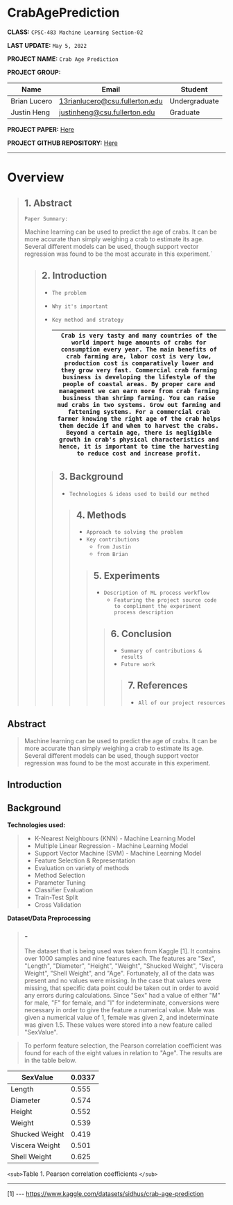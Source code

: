 # CrabAgePrediction

**CLASS:**  `CPSC-483 Machine Learning Section-02`

**LAST UPDATE:**  `May 5, 2022`

**PROJECT NAME:** `Crab Age Prediction`

**PROJECT GROUP:**

| Name         | Email                          | Student       |
| ------------ | ------------------------------ | ------------- |
| Brian Lucero | 13rianlucero@csu.fullerton.edu | Undergraduate |
| Justin Heng  | justinheng@csu.fullerton.edu   | Graduate      |

**PROJECT PAPER:**   [Here](https://github.com/13rianlucero/CrabAgePrediction/blob/main/FirstDraft/Crab%20Age%20Prediction%20Paper.pdf)

**PROJECT GITHUB REPOSITORY:** [Here](https://github.com/13rianlucero/CrabAgePrediction)

---

# Overview

> ## **1. Abstract**
>
> `Paper Summary:`
>
> Machine learning can be used to predict the age of crabs. It can be more accurate than simply weighing a crab to estimate its age. Several different models can be used, though support vector regression was found to be the most accurate in this experiment.`
>
>> ## **2. Introduction**
>>
>> - `The problem`
>> - `Why it's important`
>> - `Key method and strategy`
>>
>>   | `Crab is very tasty and many countries of the world import huge amounts of crabs for consumption every year. The main benefits of crab farming are, labor cost is very low, production cost is comparatively lower and they grow very fast. Commercial crab farming business is developing the lifestyle of the people of coastal areas. By proper care and management we can earn more from crab farming business than shrimp farming. You can raise mud crabs in two systems. Grow out farming and fattening systems. For a commercial crab farmer knowing the right age of the crab helps them decide if and when to harvest the crabs. Beyond a certain age, there is negligible growth in crab's physical characteristics and hence, it is important to time the harvesting to reduce cost and increase profit.` |
>>   | ------------------------------------------------------------------------------------------------------------------------------------------------------------------------------------------------------------------------------------------------------------------------------------------------------------------------------------------------------------------------------------------------------------------------------------------------------------------------------------------------------------------------------------------------------------------------------------------------------------------------------------------------------------------------------------------------------------------------------------------------------------------------------------------------------------------- |
>>
>>> ## **3. Background**
>>>
>>> - `Technologies & ideas used to build our method`
>>>
>>>> ## **4. Methods**
>>>>
>>>> - `Approach to solving the problem`
>>>> - `Key contributions`
>>>>   - `from Justin`
>>>>   - `from Brian`
>>>>
>>>>> ## **5. Experiments**
>>>>>
>>>>> - `Description of ML process workflow`
>>>>>   - `Featuring the project source code to compliment the experiment process description`
>>>>>
>>>>>> ## **6. Conclusion**
>>>>>>
>>>>>> - `Summary of contributions & results`
>>>>>> - `Future work`
>>>>>>
>>>>>>> ## **7. References**
>>>>>>>
>>>>>>> - `All of our project resources`
>>>>>>>
>>>>>>
>>>>>
>>>>
>>>
>>

## Abstract

> Machine learning can be used to predict the age of crabs. It can be more accurate than simply weighing a crab to estimate its age. Several different models can be used, though support vector regression was found to be the most accurate in this experiment.

## Introduction

## Background

**Technologies used:**

> - K-Nearest Neighbours (KNN) - Machine Learning Model
> - Multiple Linear Regression - Machine Learning Model
> - Support Vector Machine (SVM) - Machine Learning Model
> - Feature Selection & Representation
> - Evaluation on variety of methods
> - Method Selection
> - Parameter Tuning
> - Classifier Evaluation
> - Train-Test Split
> - Cross Validation

**Dataset/Data Preprocessing**

> ### -
>
> The dataset that is being used was taken from Kaggle [1]. It contains over 1000 samples and nine features each. The features are "Sex", "Length", "Diameter", "Height", "Weight", "Shucked Weight", "Viscera Weight", "Shell Weight", and "Age". Fortunately, all of the data was present and no values were missing. In the case that values were missing, that specific data point could be taken out in order to avoid any errors during calculations. Since "Sex" had a value of either "M" for male, "F" for female, and "I" for indeterminate, conversions were necessary in order to give the feature a numerical value. Male was given a numerical value of 1, female was given 2, and indeterminate was given 1.5. These values were stored into a new feature called "SexValue".

> To perform feature selection, the Pearson correlation coefficient was found for each of the eight values in relation to "Age". The results are in the table below.

| SexValue       | 0.0337 |
| -------------- | ------ |
| Length         | 0.555  |
| Diameter       | 0.574  |
| Height         | 0.552  |
| Weight         | 0.539  |
| Shucked Weight | 0.419  |
| Viscera Weight | 0.501  |
| Shell Weight   | 0.625  |

`<sub>`Table 1. Pearson correlation coefficients `</sub>`

---

[1] --- https://www.kaggle.com/datasets/sidhus/crab-age-prediction

<p align="center">
    <img src="https://img.shields.io/badge/Kaggle-035a7d?style=for-the-badge&logo=kaggle&logoColor=white" alt=""/>
</p>
